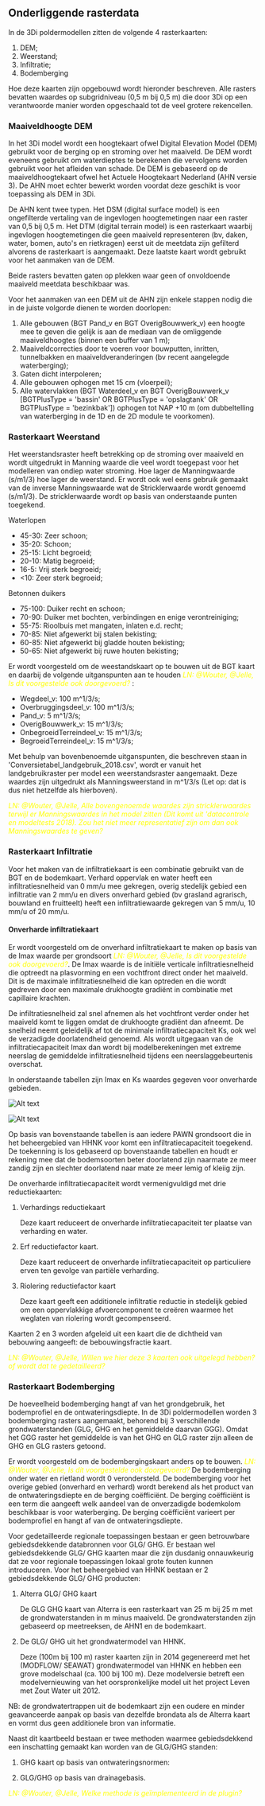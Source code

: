 ## **Onderliggende rasterdata**
In de 3Di poldermodellen zitten de volgende 4 rasterkaarten:
1. DEM;
2. Weerstand;
3. Infiltratie;
4. Bodemberging

Hoe deze kaarten zijn opgebouwd wordt hieronder beschreven.
Alle rasters bevatten waardes op subgridniveau (0,5 m bij 0,5 m) die door 3Di op een verantwoorde
manier worden opgeschaald tot de veel grotere rekencellen.

### **Maaiveldhoogte DEM**
In het 3Di model wordt een hoogtekaart ofwel Digital Elevation Model (DEM) gebruikt voor de berging op en stroming over het maaiveld. De DEM wordt eveneens gebruikt om waterdieptes te berekenen die vervolgens worden gebruikt voor het afleiden van schade. De DEM is gebaseerd op de maaiveldhoogtekaart ofwel het Actuele Hoogtekaart Nederland (AHN versie 3). De AHN moet echter bewerkt worden voordat deze geschikt is voor toepassing als DEM in 3Di. 

De AHN kent twee typen. Het DSM (digital surface model) is een ongefilterde vertaling van de ingevlogen hoogtemetingen naar een raster van 0,5 bij 0,5 m. Het DTM (digital terrain model) is een rasterkaart waarbij ingevlogen hoogtemetingen die geen maaiveld representeren (bv, daken, water, bomen, auto's en rietkragen) eerst uit de meetdata zijn gefilterd alvorens de rasterkaart is aangemaakt. Deze laatste kaart wordt gebruikt voor het aanmaken van de DEM. 

Beide rasters bevatten gaten op plekken waar geen of onvoldoende maaiveld meetdata beschikbaar was. 

Voor het aanmaken van een DEM uit de AHN zijn enkele stappen nodig die in de juiste volgorde dienen te worden doorlopen: 
1. Alle gebouwen (BGT Pand_v en BGT OverigBouwwerk_v) een hoogte mee te geven die gelijk is aan de mediaan van de omliggende maaiveldhoogtes (binnen een buffer van 1 m); 
2. Maaiveldcorrecties door te voeren voor bouwputten, inritten, tunnelbakken en maaiveldveranderingen (bv recent aangelegde waterberging); 
3. Gaten dicht interpoleren; 
4. Alle gebouwen ophogen met 15 cm (vloerpeil); 
5. Alle watervlakken (BGT Waterdeel_v en BGT OverigBouwwerk_v [BGTPlusType = 'bassin' OR BGTPlusType = 'opslagtank' OR BGTPlusType = 'bezinkbak']) ophogen tot NAP +10 m (om dubbeltelling van waterberging in de 1D en de 2D module te voorkomen). 

### **Rasterkaart Weerstand**
Het weerstandsraster heeft betrekking op de stroming over maaiveld en wordt uitgedrukt in Manning waarde die veel wordt toegepast voor het modelleren van ondiep water stroming. Hoe lager de Manningwaarde (s/m1/3) hoe lager de weerstand. Er wordt ook wel eens gebruik gemaakt van de inverse Manningswaarde wat de Stricklerwaarde wordt genoemd (s/m1/3). De stricklerwaarde wordt op basis van onderstaande punten toegekend.

Waterlopen
* 45-30: Zeer schoon;
* 35-20: Schoon;
* 25-15: Licht begroeid;
* 20-10: Matig begroeid;
* 16-5: Vrij sterk begroeid;
* <10: Zeer sterk begroeid;

Betonnen duikers
* 75-100: Duiker recht en schoon;
* 70-90: Duiker met bochten, verbindingen en enige verontreiniging;
* 55-75: Rioolbuis met mangaten, inlaten e.d. recht;
* 70-85: Niet afgewerkt bij stalen bekisting;
* 60-85: Niet afgewerkt bij gladde houten bekisting;
* 50-65: Niet afgewerkt bij ruwe houten bekisting;

Er wordt voorgesteld om de weestandskaart op te bouwen uit de BGT kaart en daarbij de volgende uitganspunten aan te houden <span style="color:yellow"> *LN: @Wouter, @Jelle, Is dit voorgestelde ook doorgevoerd?*</span> :
* Wegdeel_v: 100 m^1/3/s;
* Overbruggingsdeel_v: 100 m^1/3/s;
* Pand_v: 5 m^1/3/s;
* OverigBouwwerk_v: 15 m^1/3/s;
* OnbegroeidTerreindeel_v: 15 m^1/3/s;
* BegroeidTerreindeel_v: 15 m^1/3/s;

Met behulp van bovenbenoemde uitganspunten, die beschreven staan in 'Conversietabel_landgebruik_2018.csv', wordt er vanuit het landgebruikraster per model een weerstandsraster aangemaakt. Deze waardes zijn uitgedrukt als Manningsweerstand in m^1/3/s (Let op: dat is dus niet hetzelfde als hierboven).

<span style="color:yellow"> *LN: @Wouter, @Jelle, Alle bovengenoemde waardes zijn stricklerwaardes terwijl er Manningswaardes in het model zitten (Dit komt uit 'datacontrole en modeltests 2018). Zou het niet meer representatief zijn om dan ook Manningswaardes te geven?*</span> 

### **Rasterkaart Infiltratie**
Voor het maken van de infiltratiekaart is een combinatie gebruikt van de BGT en de bodemkaart. Verhard oppervlak en water heeft een infiltratiesnelheid van 0 mm/u mee gekregen, overig stedelijk gebied een infiltratie van 2 mm/u en divers onverhard gebied (bv grasland agrarisch, bouwland en fruitteelt) heeft een infiltratiewaarde gekregen van 5 mm/u, 10 mm/u of 20 mm/u.

#### **Onverharde infiltratiekaart**
Er wordt voorgesteld om de onverhard infiltratiekaart te maken op basis van de Imax waarde per grondsoort <span style="color:yellow"> *LN: @Wouter, @Jelle, Is dit voorgestelde ook doorgevoerd?*</span>. De Imax waarde is de initiële verticale infiltratiesnelheid die optreedt na plasvorming en een vochtfront direct onder het maaiveld. Dit is de maximale infiltratiesnelheid die kan optreden en die wordt gedreven door een maximale drukhoogte gradiënt in combinatie met capillaire krachten. 

De infiltratiesnelheid zal snel afnemen als het vochtfront verder onder het maaiveld komt te liggen omdat de drukhoogte gradiënt dan afneemt. De snelheid neemt geleidelijk af tot de minimale infiltratiecapaciteit Ks, ook wel de verzadigde doorlatendheid genoemd. Als wordt uitgegaan van de infiltratiecapaciteit Imax dan wordt bij modelberekeningen met extreme neerslag de gemiddelde infiltratiesnelheid tijdens een neerslaggebeurtenis overschat.

In onderstaande tabellen zijn Imax en Ks waardes gegeven voor onverharde gebieden.

![Alt text](../../../images/3_achtergronden_en_uitgangspunten/Tabel_Imax_waardes.png)

![Alt text](../../../images/3_achtergronden_en_uitgangspunten/Tabel_Ks_waardes.png)

Op basis van bovenstaande tabellen is aan iedere PAWN grondsoort die in het beheergebied van HHNK voor komt een infiltratiecapaciteit toegekend. De toekenning is los gebaseerd op bovenstaande tabellen en houdt er rekening mee dat de bodemsoorten beter doorlatend zijn naarmate ze meer zandig zijn en slechter doorlatend naar mate ze meer lemig of kleiig zijn.

De onverharde infiltratiecapaciteit wordt vermenigvuldigd met drie reductiekaarten: 
1. Verhardings reductiekaart

    Deze kaart reduceert de onverharde infiltratiecapaciteit ter plaatse van verharding en water. 

2. Erf reductiefactor kaart.

    Deze kaart reduceert de onverharde infiltratiecapaciteit op particuliere erven ten gevolge van partiële verharding. 

3. Riolering reductiefactor kaart 

    Deze kaart geeft een additionele infiltratie reductie in stedelijk gebied om een oppervlakkige afvoercomponent te creëren waarmee het weglaten van riolering wordt gecompenseerd. 

Kaarten 2 en 3 worden afgeleid uit een kaart die de dichtheid van bebouwing aangeeft: de bebouwingsfractie kaart.

<span style="color:yellow"> *LN: @Wouter, @Jelle, Willen we hier deze 3 kaarten ook uitgelegd hebben? of wordt dat te gedetailleerd?*</span>

### **Rasterkaart Bodemberging**
De hoeveelheid bodemberging hangt af van het grondgebruik, het bodemprofiel en de ontwateringsdiepte. In de 3Di poldermodellen worden 3 bodemberging rasters aangemaakt, behorend bij 3 verschillende grondwaterstanden (GLG, GHG en het gemiddelde daarvan GGG). Omdat het GGG raster het gemiddelde is van het GHG en GLG raster zijn alleen de GHG en GLG rasters getoond.

Er wordt voorgesteld om de bodembergingskaart anders op te bouwen.  <span style="color:yellow"> *LN: @Wouter, @Jelle, Is dit voorgestelde ook doorgevoerd?*</span> De bodemberging onder water en rietland wordt 0 verondersteld. De bodemberging voor het overige gebied (onverhard en verhard) wordt berekend als het product van de ontwateringsdiepte en de berging coëfficiënt. De berging coëfficiënt is een term die aangeeft welk aandeel van de onverzadigde bodemkolom beschikbaar is voor waterberging. De berging coëfficiënt varieert per bodemprofiel en hangt af van de ontwateringsdiepte.

Voor gedetailleerde regionale toepassingen bestaan er geen betrouwbare gebiedsdekkende databronnen voor GLG/ GHG. Er bestaan wel gebiedsdekkende GLG/ GHG kaarten maar die zijn dusdanig onnauwkeurig dat ze voor regionale toepassingen lokaal grote fouten kunnen introduceren. Voor het beheergebied van HHNK bestaan er 2 gebiedsdekkende GLG/ GHG producten: 
1. Alterra GLG/ GHG kaart

    De GLG GHG kaart van Alterra is een rasterkaart van 25 
    m bij 25 m met de grondwaterstanden in m minus maaiveld. De grondwaterstanden zijn gebaseerd op meetreeksen, de AHN1 en de bodemkaart.

2. De GLG/ GHG uit het grondwatermodel van HHNK. 

    Deze (100m bij 100 m) raster kaarten zijn in 2014 gegenereerd met het (MODFLOW/ SEAWAT) grondwatermodel van HHNK en hebben een grove modelschaal (ca. 100 bij 100 m). Deze modelversie betreft een modelvernieuwing van het oorspronkelijke model uit het project Leven met Zout Water uit 2012.

NB: de grondwatertrappen uit de bodemkaart zijn een oudere en minder geavanceerde aanpak op basis van dezelfde brondata als de Alterra kaart en vormt dus geen additionele bron van informatie. 

Naast dit kaartbeeld bestaan er twee methoden waarmee gebiedsdekkend een inschatting gemaakt kan worden van de GLG/GHG standen: 
1. GHG kaart op basis van ontwateringsnormen:

2. GLG/GHG op basis van drainagebasis.

 <span style="color:yellow"> *LN: @Wouter, @Jelle, Welke methode is geïmplementeerd in de plugin?*</span>